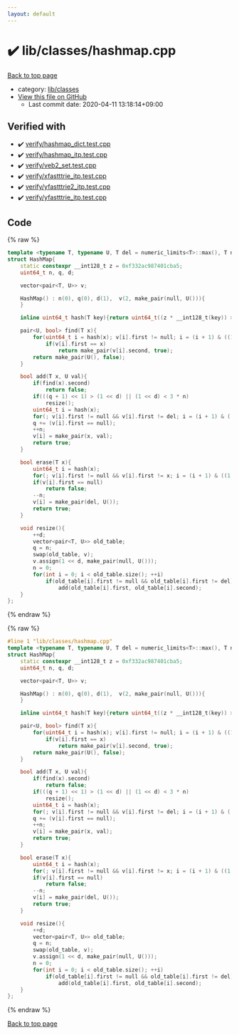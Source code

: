 ```yaml
---
layout: default
---
```


<!-- mathjax config similar to math.stackexchange -->
<script type="text/javascript" async
  src="https://cdnjs.cloudflare.com/ajax/libs/mathjax/2.7.5/MathJax.js?config=TeX-MML-AM_CHTML">
</script>
<script type="text/x-mathjax-config">
  MathJax.Hub.Config({
    TeX: { equationNumbers: { autoNumber: "AMS" }},
    tex2jax: {
      inlineMath: [ ['$','$'] ],
      processEscapes: true
    },
    "HTML-CSS": { matchFontHeight: false },
    displayAlign: "left",
    displayIndent: "2em"
  });
</script>

<script type="text/javascript" src="https://cdnjs.cloudflare.com/ajax/libs/jquery/3.4.1/jquery.min.js"></script>
<script src="https://cdn.jsdelivr.net/npm/jquery-balloon-js@1.1.2/jquery.balloon.min.js" integrity="sha256-ZEYs9VrgAeNuPvs15E39OsyOJaIkXEEt10fzxJ20+2I=" crossorigin="anonymous"></script>
<script type="text/javascript" src="../../../assets/js/copy-button.js"></script>
<link rel="stylesheet" href="../../../assets/css/copy-button.css" />


# :heavy_check_mark: lib/classes/hashmap.cpp

<a href="../../../index.html">Back to top page</a>

* category: <a href="../../../index.html#1a2816715ae26fbd9c4a8d3f916105a3">lib/classes</a>
* <a href="{{ site.github.repository_url }}/blob/master/lib/classes/hashmap.cpp">View this file on GitHub</a>
    - Last commit date: 2020-04-11 13:18:14+09:00




## Verified with

* :heavy_check_mark: <a href="../../../verify/verify/hashmap_dict.test.cpp.html">verify/hashmap_dict.test.cpp</a>
* :heavy_check_mark: <a href="../../../verify/verify/hashmap_itp.test.cpp.html">verify/hashmap_itp.test.cpp</a>
* :heavy_check_mark: <a href="../../../verify/verify/veb2_set.test.cpp.html">verify/veb2_set.test.cpp</a>
* :heavy_check_mark: <a href="../../../verify/verify/xfastttrie_itp.test.cpp.html">verify/xfastttrie_itp.test.cpp</a>
* :heavy_check_mark: <a href="../../../verify/verify/yfastttrie2_itp.test.cpp.html">verify/yfastttrie2_itp.test.cpp</a>
* :heavy_check_mark: <a href="../../../verify/verify/yfastttrie_itp.test.cpp.html">verify/yfastttrie_itp.test.cpp</a>


## Code

<a id="unbundled"></a>
{% raw %}
```cpp
template <typename T, typename U, T del = numeric_limits<T>::max(), T null = numeric_limits<T>::max() - 1>
struct HashMap{
    static constexpr __int128_t z = 0xf332ac987401cba5;
    uint64_t n, q, d;

    vector<pair<T, U>> v;

    HashMap() : n(0), q(0), d(1),  v(2, make_pair(null, U())){
    }

    inline uint64_t hash(T key){return uint64_t((z * __int128_t(key)) >> (64 - d)) & ((1LL << d) - 1);}

    pair<U, bool> find(T x){
        for(uint64_t i = hash(x); v[i].first != null; i = (i + 1) & ((1 << d) - 1))
            if(v[i].first == x)
                return make_pair(v[i].second, true);
        return make_pair(U(), false);
    }

    bool add(T x, U val){
        if(find(x).second)
            return false;
        if(((q + 1) << 1) > (1 << d) || (1 << d) < 3 * n)
            resize();
        uint64_t i = hash(x);
        for(; v[i].first != null && v[i].first != del; i = (i + 1) & ((1 << d) - 1));
        q += (v[i].first == null);
        ++n;
        v[i] = make_pair(x, val);
        return true;
    }

    bool erase(T x){
        uint64_t i = hash(x);
        for(; v[i].first != null && v[i].first != x; i = (i + 1) & ((1 << d) - 1));
        if(v[i].first == null)
            return false;
        --n;
        v[i] = make_pair(del, U());
        return true;
    }

    void resize(){
        ++d;
        vector<pair<T, U>> old_table;
        q = n;
        swap(old_table, v);
        v.assign(1 << d, make_pair(null, U()));
        n = 0;
        for(int i = 0; i < old_table.size(); ++i)
            if(old_table[i].first != null && old_table[i].first != del)
                add(old_table[i].first, old_table[i].second);
    }
};


```
{% endraw %}

<a id="bundled"></a>
{% raw %}
```cpp
#line 1 "lib/classes/hashmap.cpp"
template <typename T, typename U, T del = numeric_limits<T>::max(), T null = numeric_limits<T>::max() - 1>
struct HashMap{
    static constexpr __int128_t z = 0xf332ac987401cba5;
    uint64_t n, q, d;

    vector<pair<T, U>> v;

    HashMap() : n(0), q(0), d(1),  v(2, make_pair(null, U())){
    }

    inline uint64_t hash(T key){return uint64_t((z * __int128_t(key)) >> (64 - d)) & ((1LL << d) - 1);}

    pair<U, bool> find(T x){
        for(uint64_t i = hash(x); v[i].first != null; i = (i + 1) & ((1 << d) - 1))
            if(v[i].first == x)
                return make_pair(v[i].second, true);
        return make_pair(U(), false);
    }

    bool add(T x, U val){
        if(find(x).second)
            return false;
        if(((q + 1) << 1) > (1 << d) || (1 << d) < 3 * n)
            resize();
        uint64_t i = hash(x);
        for(; v[i].first != null && v[i].first != del; i = (i + 1) & ((1 << d) - 1));
        q += (v[i].first == null);
        ++n;
        v[i] = make_pair(x, val);
        return true;
    }

    bool erase(T x){
        uint64_t i = hash(x);
        for(; v[i].first != null && v[i].first != x; i = (i + 1) & ((1 << d) - 1));
        if(v[i].first == null)
            return false;
        --n;
        v[i] = make_pair(del, U());
        return true;
    }

    void resize(){
        ++d;
        vector<pair<T, U>> old_table;
        q = n;
        swap(old_table, v);
        v.assign(1 << d, make_pair(null, U()));
        n = 0;
        for(int i = 0; i < old_table.size(); ++i)
            if(old_table[i].first != null && old_table[i].first != del)
                add(old_table[i].first, old_table[i].second);
    }
};


```
{% endraw %}

<a href="../../../index.html">Back to top page</a>

